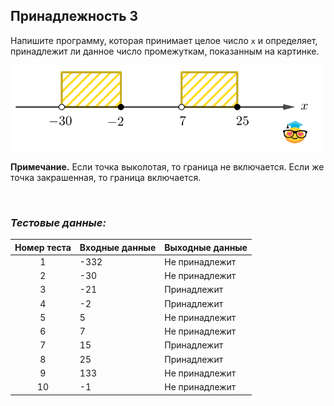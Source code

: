 ## Принадлежность 3

Напишите программу, которая принимает целое число <code>x</code> и определяет, принадлежит ли данное число промежуткам, показанным на картинке. 

<img src="/img/problem4.2.6.png" alt="Принадлежность 3" width="500">

**Примечание.** Если точка выколотая, то граница не включается. Если же точка закрашенная, то граница включается.

<br>

### *Тестовые данные:*

| Номер теста | Входные данные | Выходные данные |
|:-----------:|----------------|-----------------|
|      1      | -332           | Не принадлежит  |
|      2      | -30            | Не принадлежит  |
|      3      | -21            | Принадлежит     |
|      4      | -2             | Принадлежит     |
|      5      | 5              | Не принадлежит  |
|      6      | 7              | Не принадлежит  |
|      7      | 15             | Принадлежит     |
|      8      | 25             | Принадлежит     |
|      9      | 133            | Не принадлежит  |
|     10      | -1             | Не принадлежит  |